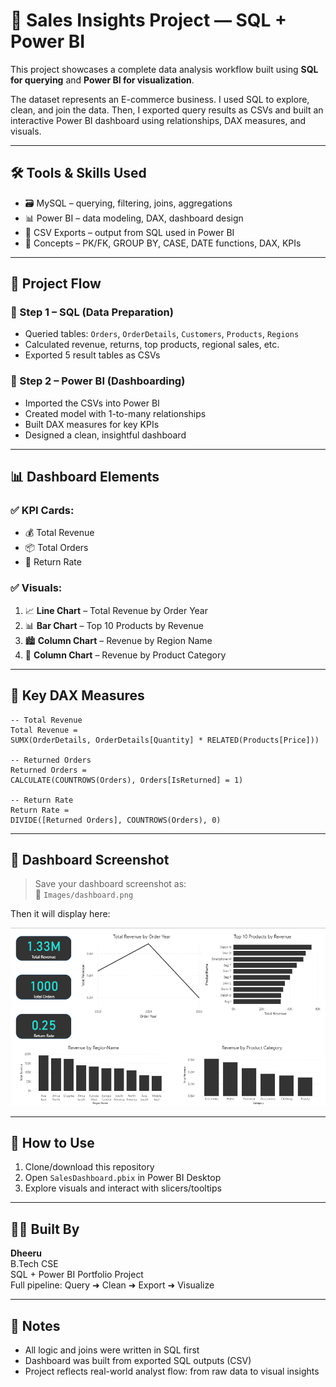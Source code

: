 # 🧠 Sales Insights Project — SQL + Power BI

This project showcases a complete data analysis workflow built using **SQL for querying** and **Power BI for visualization**.

The dataset represents an E-commerce business. I used SQL to explore, clean, and join the data. Then, I exported query results as CSVs and built an interactive Power BI dashboard using relationships, DAX measures, and visuals.

---

## 🛠 Tools & Skills Used

- 🗃️ MySQL – querying, filtering, joins, aggregations
- 📊 Power BI – data modeling, DAX, dashboard design
- 📂 CSV Exports – output from SQL used in Power BI
- 🧠 Concepts – PK/FK, GROUP BY, CASE, DATE functions, DAX, KPIs

---

## 📁 Project Flow

### 🔹 Step 1 – SQL (Data Preparation)
- Queried tables: `Orders`, `OrderDetails`, `Customers`, `Products`, `Regions`
- Calculated revenue, returns, top products, regional sales, etc.
- Exported 5 result tables as CSVs

### 🔹 Step 2 – Power BI (Dashboarding)
- Imported the CSVs into Power BI
- Created model with 1-to-many relationships
- Built DAX measures for key KPIs
- Designed a clean, insightful dashboard

---

## 📊 Dashboard Elements

### ✅ KPI Cards:
- 💰 Total Revenue  
- 📦 Total Orders  
- 🔁 Return Rate  

### ✅ Visuals:
1. 📈 **Line Chart** – Total Revenue by Order Year  
2. 📊 **Bar Chart** – Top 10 Products by Revenue  
3. 🏙 **Column Chart** – Revenue by Region Name  
4. 🧺 **Column Chart** – Revenue by Product Category  

---

## 🧮 Key DAX Measures

```DAX
-- Total Revenue
Total Revenue = 
SUMX(OrderDetails, OrderDetails[Quantity] * RELATED(Products[Price]))

-- Returned Orders
Returned Orders = 
CALCULATE(COUNTROWS(Orders), Orders[IsReturned] = 1)

-- Return Rate
Return Rate = 
DIVIDE([Returned Orders], COUNTROWS(Orders), 0)
```

---

## 📸 Dashboard Screenshot

> Save your dashboard screenshot as:  
> 📂 `Images/dashboard.png`  

Then it will display here:

![Power BI Dashboard](https://github.com/Dheeru0133/Sql/blob/main/dashboard.png?raw=true)

---

## 🚀 How to Use

1. Clone/download this repository  
2. Open `SalesDashboard.pbix` in Power BI Desktop  
3. Explore visuals and interact with slicers/tooltips  

---

## 👨‍💻 Built By

**Dheeru**  
B.Tech CSE  
SQL + Power BI Portfolio Project  
Full pipeline: Query ➜ Clean ➜ Export ➜ Visualize  

---

## 📝 Notes

- All logic and joins were written in SQL first  
- Dashboard was built from exported SQL outputs (CSV)  
- Project reflects real-world analyst flow: from raw data to visual insights

